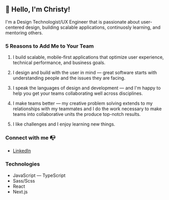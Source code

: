 ## 👋 Hello, I'm Christy!


I'm a Design Technologist/UX Engineer that is passionate about user-centered design, building scalable applications, continuosly learning, and mentoring others.

### 5 Reasons to Add Me to Your Team

1. I build scalable, mobile-first applications that optimize user experience, technical performance, and business goals.

2. I design and build with the user in mind — great software starts with understanding people and the issues they are facing.

3. I speak the languages of design and development — and I'm happy to help you get your teams collaborating well across disciplines.

4. I make teams better — my creative problem solving extends to my relationships with my teammates and I do the work necessary to make teams into collaborative units the produce top-notch results.

5. I like challenges and I enjoy learning new things.

### Connect with me 📭

- [LinkedIn](https://www.linkedin.com/in/christy-presler/)

### Technologies
- JavaScript — TypeScript
- Sass/Scss
- React
- Next.js

<!--
**cpresler/cpresler** is a ✨ _special_ ✨ repository because its `README.md` (this file) appears on your GitHub profile.

Here are some ideas to get you started:

- 🔭 I’m currently working on ...
- 🌱 I’m currently learning ...
- 👯 I’m looking to collaborate on ...
- 🤔 I’m looking for help with ...
- 💬 Ask me about ...
- 📫 How to reach me: ...
- 😄 Pronouns: ...
- ⚡ Fun fact: ...
-->
